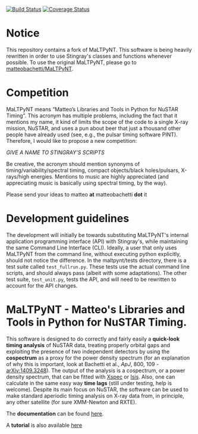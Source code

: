 [![Build Status](https://travis-ci.org/StingraySoftware/MaLTPyNT_reboot.svg?branch=master)](https://travis-ci.org/StingraySoftware/MaLTPyNT_reboot)
[![Coverage Status](https://coveralls.io/repos/github/StingraySoftware/MaLTPyNT_reboot/badge.svg?branch=master)](https://coveralls.io/github/StingraySoftware/MaLTPyNT_reboot?branch=master)

# Notice
This repository contains a fork of MaLTPyNT. This software is being heavily rewritten in order to use Stingray's classes and functions whenever possible. To use the original MaLTPyNT, please go to [matteobachetti/MaLTPyNT](https://github.com/matteobachetti/MaLTPyNT).

# Competition

MaLTPyNT means “Matteo’s Libraries and Tools in Python for NuSTAR Timing”. This acronym has multiple problems, including the fact that it mentions my name, it kind of limits the scope of the code to a single X-ray mission, NuSTAR, and uses a pun about beer that just a thousand other people have already used (see, e.g., the pulsar timing software PINT).
Therefore, I would like to propose a new competition:

*GIVE A NAME TO STINGRAY’S SCRIPTS*

Be creative, the acronym should mention synonyms of timing/variability/spectral timing, compact objects/black holes/pulsars, X-rays/high energies. Mentions to music are highly appreciated (and appreciating music is basically using spectral timing, by the way).

Please send your ideas to matteo __at__ matteobachetti __dot__ it

# Development guidelines

The development will initially be towards substituting MaLTPyNT's internal application programming interface (API) with Stingray's, while maintaining the same Command Line Interface (CLI). Ideally, a user that only uses MaLTPyNT from the command line, without executing python explicitly, should not notice the difference.
In the maltpynt/tests directory, there is a test suite called `test_fullrun.py`. These tests use the actual command line scripts, and should always pass (albeit with some adaptations). The other test suite, `test_unit.py`, tests the API, and will need to be rewritten to account for the API changes.

# MaLTPyNT - Matteo's Libraries and Tools in Python for NuSTAR Timing.

This software is designed to do correctly and fairly easily a **quick-look timing analysis** of NuSTAR data, treating properly orbital gaps and exploiting the presence of two independent detectors by using the **cospectrum** as a proxy for the power density spectrum (for an explanation of why this is important, look at Bachetti et al., _ApJ_, 800, 109 -[arXiv:1409.3248](http://arxiv.org/abs/1409.3248)). The output of the analysis is a cospectrum, or a power density spectrum, that can be fitted with [Xspec](http://heasarc.gsfc.nasa.gov/xanadu/xspec/) or [Isis](http://space.mit.edu/home/mnowak/isis_vs_xspec/mod.html). Also, one can calculate in the same easy way **time lags** (still under testing, help is welcome).
Despite its main focus on NuSTAR, the software can be used to make standard aperiodic timing analysis on X-ray data from, in principle, any other satellite (for sure XMM-Newton and RXTE).

The **documentation** can be found [here](http://maltpynt.readthedocs.org).

A **tutorial** is also available [here](http://maltpynt.readthedocs.org/en/stable/tutorial.html)
